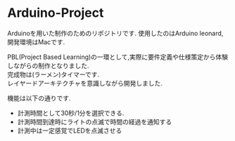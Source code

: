# Arduino-Project

Arduinoを用いた制作のためのリポジトリです.
使用したのはArduino leonard, 開発環境はMacです.  

PBL(Project Based Learning)の一環として,実際に要件定義や仕様策定から体験しながらの制作となりました.  
完成物は(ラーメン)タイマーです.  
レイヤードアーキテクチャを意識しながら開発しました.

機能は以下の通りです.  
- 計測時間として30秒/1分を選択できる.
- 計測時間到達時にライトの点滅で時間の経過を通知する
- 計測中は一定感覚でLEDを点滅させる
